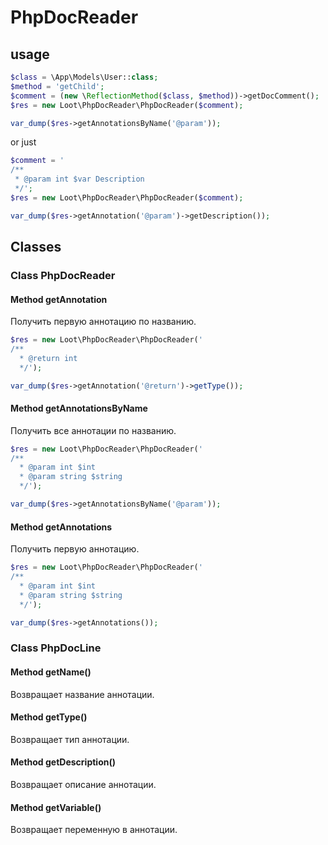 # PhpDocReader

## usage

```php
$class = \App\Models\User::class;
$method = 'getChild';
$comment = (new \ReflectionMethod($class, $method))->getDocComment();
$res = new Loot\PhpDocReader\PhpDocReader($comment);

var_dump($res->getAnnotationsByName('@param'));
``` 

or just 

```php
$comment = '
/**
 * @param int $var Description
 */';
$res = new Loot\PhpDocReader\PhpDocReader($comment);

var_dump($res->getAnnotation('@param')->getDescription());
``` 

## Classes
### Class PhpDocReader

#### Method getAnnotation
Получить первую аннотацию по названию.

```php
$res = new Loot\PhpDocReader\PhpDocReader('
/**
  * @return int
  */');

var_dump($res->getAnnotation('@return')->getType());
``` 

#### Method getAnnotationsByName
Получить все аннотации по названию.

```php
$res = new Loot\PhpDocReader\PhpDocReader('
/**
  * @param int $int
  * @param string $string
  */');

var_dump($res->getAnnotationsByName('@param'));
``` 

#### Method getAnnotations
Получить первую аннотацию.

```php
$res = new Loot\PhpDocReader\PhpDocReader('
/**
  * @param int $int
  * @param string $string
  */');

var_dump($res->getAnnotations());
``` 

### Class PhpDocLine
#### Method getName()
Возвращает название аннотации.

#### Method getType()
Возвращает тип аннотации.

#### Method getDescription()
Возвращает описание аннотации.

#### Method getVariable()
Возвращает переменную в аннотации.
